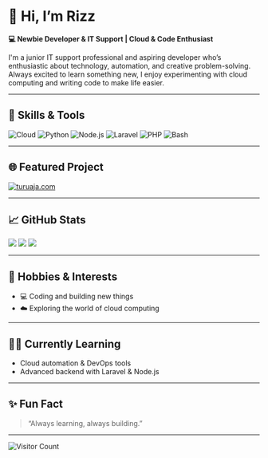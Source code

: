 # 👋 Hi, I’m Rizz

**💻 Newbie Developer & IT Support | Cloud & Code Enthusiast**

I'm a junior IT support professional and aspiring developer who’s enthusiastic about technology, automation, and creative problem-solving. Always excited to learn something new, I enjoy experimenting with cloud computing and writing code to make life easier.

---

## 🚀 Skills & Tools

![Cloud](https://img.shields.io/badge/Cloud-Computing-blue?logo=icloud)
![Python](https://img.shields.io/badge/Python-3776AB?logo=python&logoColor=white)
![Node.js](https://img.shields.io/badge/Node.js-339933?logo=nodedotjs&logoColor=white)
![Laravel](https://img.shields.io/badge/Laravel-F55247?logo=laravel&logoColor=white)
![PHP](https://img.shields.io/badge/PHP-777BB4?logo=php&logoColor=white)
![Bash](https://img.shields.io/badge/Bash-4EAA25?logo=gnu-bash&logoColor=white)

---

## 🌐 Featured Project

[![turuaja.com](https://img.shields.io/badge/-turuaja.com-blueviolet?style=flat-square&logo=google-chrome&logoColor=white)](https://turuaja.com)

---

## 📈 GitHub Stats
![](http://github-profile-summary-cards.vercel.app/api/cards/profile-details?username=iam-rizz&theme=darcula)
![](http://github-profile-summary-cards.vercel.app/api/cards/repos-per-language?username=iam-rizz&theme=darcula)
![](http://github-profile-summary-cards.vercel.app/api/cards/stats?username=iam-rizz&theme=darcula) 

---

## 🎯 Hobbies & Interests

- 💻 Coding and building new things
- ☁️ Exploring the world of cloud computing

---

## 🧑‍💻 Currently Learning

- Cloud automation & DevOps tools
- Advanced backend with Laravel & Node.js

---

## ✨ Fun Fact

> “Always learning, always building.”

---

![Visitor Count](https://komarev.com/ghpvc/?username=iam-rizz&color=brightgreen)
